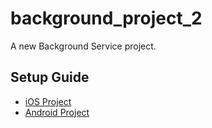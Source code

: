 # background_project_2
A new Background Service project.

## Setup Guide
 - [iOS Project](https://github.com/transistorsoft/flutter_background_fetch/blob/master/help/INSTALL-IOS.md)
 - [Android Project](https://github.com/transistorsoft/flutter_background_fetch/blob/master/help/INSTALL-ANDROID.md)
